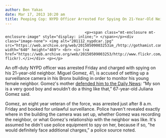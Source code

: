 ```yaml
---
author: Ben Yakas
date: Mar 17, 2013 10:20 am
title: Peeping Cop: NYPD Officer Arrested For Spying On 21-Year-Old Neighbor
---
```


	
										<p><span class="mt-enclosure mt-enclosure-image" style="display: inline;"> </span></p><div class="image-none"> <img alt="201112_nypdcar.jpg" src="https://web.archive.org/web/20150509003253im_/http://gothamist.com/attachments/garth/201112_nypdcar.jpg" width="640" height="469"> <br> <i> (<a href="https://web.archive.org/web/20150509003253/http://www.flickr.com/photos/triborough/128165936/in/photostream/">Triborough</a>&apos;s flickr).</i></div> <p></p>

<p>An off-duty NYPD officer was arrested Friday and charged with spying on his 21-year-old neighbor. Miguel Gomez, 41, is accused of setting up a surveillance camera in his Bronx building in order to monitor his young female neighbor. Gomez&apos;s mother <a href="https://web.archive.org/web/20150509003253/http://www.nydailynews.com/new-york/bronx/surveillance-camera-spy-neighbor-article-1.1291046">defended him to the Daily News</a>: &#x201C;My son is a very good boy and wouldn&#x2019;t do a thing like that,&#x201D; 67-year-old Juliana Gomez said.</p>

<p>Gomez, an eight year veteran of the force, was arrested just after 8 a.m. Friday and booked for unlawful surveillance. Police haven&apos;t revealed exactly where in the building the camera was set up, whether Gomez was recording the neighbor, or what Gomez&apos;s relationship with the neighbor was like. It&apos;s assumed he didn&apos;t use police equipment to spy on her, because if so, &quot;he would definitely face additional charges,&#x201D; a police source noted. </p>					
										
									
				